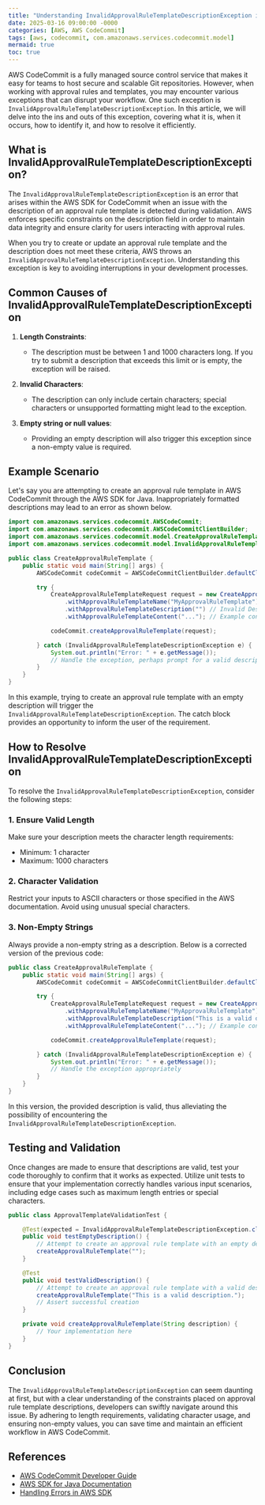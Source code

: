 ```yaml
---
title: "Understanding InvalidApprovalRuleTemplateDescriptionException in AWS CodeCommit"
date: 2025-03-16 09:00:00 -0000
categories: [AWS, AWS CodeCommit]
tags: [aws, codecommit, com.amazonaws.services.codecommit.model]
mermaid: true
toc: true
---
```



AWS CodeCommit is a fully managed source control service that makes it easy for teams to host secure and scalable Git repositories. However, when working with approval rules and templates, you may encounter various exceptions that can disrupt your workflow. One such exception is `InvalidApprovalRuleTemplateDescriptionException`. In this article, we will delve into the ins and outs of this exception, covering what it is, when it occurs, how to identify it, and how to resolve it efficiently.

## What is InvalidApprovalRuleTemplateDescriptionException?

The `InvalidApprovalRuleTemplateDescriptionException` is an error that arises within the AWS SDK for CodeCommit when an issue with the description of an approval rule template is detected during validation. AWS enforces specific constraints on the description field in order to maintain data integrity and ensure clarity for users interacting with approval rules.

When you try to create or update an approval rule template and the description does not meet these criteria, AWS throws an `InvalidApprovalRuleTemplateDescriptionException`. Understanding this exception is key to avoiding interruptions in your development processes.

## Common Causes of InvalidApprovalRuleTemplateDescriptionException

1. **Length Constraints**:
   - The description must be between 1 and 1000 characters long. If you try to submit a description that exceeds this limit or is empty, the exception will be raised.
   
2. **Invalid Characters**:
   - The description can only include certain characters; special characters or unsupported formatting might lead to the exception.

3. **Empty string or null values**:
   - Providing an empty description will also trigger this exception since a non-empty value is required.

## Example Scenario

Let's say you are attempting to create an approval rule template in AWS CodeCommit through the AWS SDK for Java. Inappropriately formatted descriptions may lead to an error as shown below.

```java
import com.amazonaws.services.codecommit.AWSCodeCommit;
import com.amazonaws.services.codecommit.AWSCodeCommitClientBuilder;
import com.amazonaws.services.codecommit.model.CreateApprovalRuleTemplateRequest;
import com.amazonaws.services.codecommit.model.InvalidApprovalRuleTemplateDescriptionException;

public class CreateApprovalRuleTemplate {
    public static void main(String[] args) {
        AWSCodeCommit codeCommit = AWSCodeCommitClientBuilder.defaultClient();

        try {
            CreateApprovalRuleTemplateRequest request = new CreateApprovalRuleTemplateRequest()
                .withApprovalRuleTemplateName("MyApprovalRuleTemplate")
                .withApprovalRuleTemplateDescription("") // Invalid Description
                .withApprovalRuleTemplateContent("..."); // Example content

            codeCommit.createApprovalRuleTemplate(request);

        } catch (InvalidApprovalRuleTemplateDescriptionException e) {
            System.out.println("Error: " + e.getMessage());
            // Handle the exception, perhaps prompt for a valid description
        }
    }
}
```

In this example, trying to create an approval rule template with an empty description will trigger the `InvalidApprovalRuleTemplateDescriptionException`. The catch block provides an opportunity to inform the user of the requirement.

## How to Resolve InvalidApprovalRuleTemplateDescriptionException

To resolve the `InvalidApprovalRuleTemplateDescriptionException`, consider the following steps:

### 1. Ensure Valid Length

Make sure your description meets the character length requirements:

- Minimum: 1 character
- Maximum: 1000 characters

### 2. Character Validation

Restrict your inputs to ASCII characters or those specified in the AWS documentation. Avoid using unusual special characters.

### 3. Non-Empty Strings

Always provide a non-empty string as a description. Below is a corrected version of the previous code:

```java
public class CreateApprovalRuleTemplate {
    public static void main(String[] args) {
        AWSCodeCommit codeCommit = AWSCodeCommitClientBuilder.defaultClient();

        try {
            CreateApprovalRuleTemplateRequest request = new CreateApprovalRuleTemplateRequest()
                .withApprovalRuleTemplateName("MyApprovalRuleTemplate")
                .withApprovalRuleTemplateDescription("This is a valid description.") // Valid Description
                .withApprovalRuleTemplateContent("..."); // Example content

            codeCommit.createApprovalRuleTemplate(request);

        } catch (InvalidApprovalRuleTemplateDescriptionException e) {
            System.out.println("Error: " + e.getMessage());
            // Handle the exception appropriately
        }
    }
}
```

In this version, the provided description is valid, thus alleviating the possibility of encountering the `InvalidApprovalRuleTemplateDescriptionException`.

## Testing and Validation

Once changes are made to ensure that descriptions are valid, test your code thoroughly to confirm that it works as expected. Utilize unit tests to ensure that your implementation correctly handles various input scenarios, including edge cases such as maximum length entries or special characters.

```java
public class ApprovalTemplateValidationTest {

    @Test(expected = InvalidApprovalRuleTemplateDescriptionException.class)
    public void testEmptyDescription() {
        // Attempt to create an approval rule template with an empty description
        createApprovalRuleTemplate("");
    }

    @Test
    public void testValidDescription() {
        // Attempt to create an approval rule template with a valid description
        createApprovalRuleTemplate("This is a valid description.");
        // Assert successful creation
    }

    private void createApprovalRuleTemplate(String description) {
        // Your implementation here
    }
}
```

## Conclusion

The `InvalidApprovalRuleTemplateDescriptionException` can seem daunting at first, but with a clear understanding of the constraints placed on approval rule template descriptions, developers can swiftly navigate around this issue. By adhering to length requirements, validating character usage, and ensuring non-empty values, you can save time and maintain an efficient workflow in AWS CodeCommit.

## References

- [AWS CodeCommit Developer Guide](https://docs.aws.amazon.com/codecommit/latest/userguide/welcome.html)
- [AWS SDK for Java Documentation](https://docs.aws.amazon.com/sdk-for-java/latest/developer-guide/home.html)
- [Handling Errors in AWS SDK](https://docs.aws.amazon.com/sdk-for-java/latest/developer-guide/java-sdk-error-handling.html)